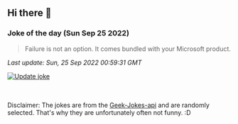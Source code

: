 ## Hi there 👋

### Joke of the day (Sun Sep 25 2022)
<!-- joke -->
>Failure is not an option. It comes bundled with your Microsoft product.
<!-- /joke -->

*Last update: Sun, 25 Sep 2022 00:59:31 GMT*

[![Update joke](https://github.com/nclskfm/nclskfm/actions/workflows/joke.yml/badge.svg)](https://github.com/nclskfm/nclskfm/actions/workflows/joke.yml)

<br><br>
Disclaimer: The jokes are from the [Geek-Jokes-api](https://github.com/sameerkumar18/geek-joke-api) and are randomly selected. That's why they are unfortunately often not funny. :D
